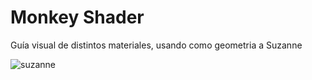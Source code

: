 # Monkey Shader
Guía visual de distintos materiales, usando como geometria a Suzanne

![suzanne](https://user-images.githubusercontent.com/51276791/177018320-a1897070-35ce-4bd0-95f4-406490d67e40.png)
